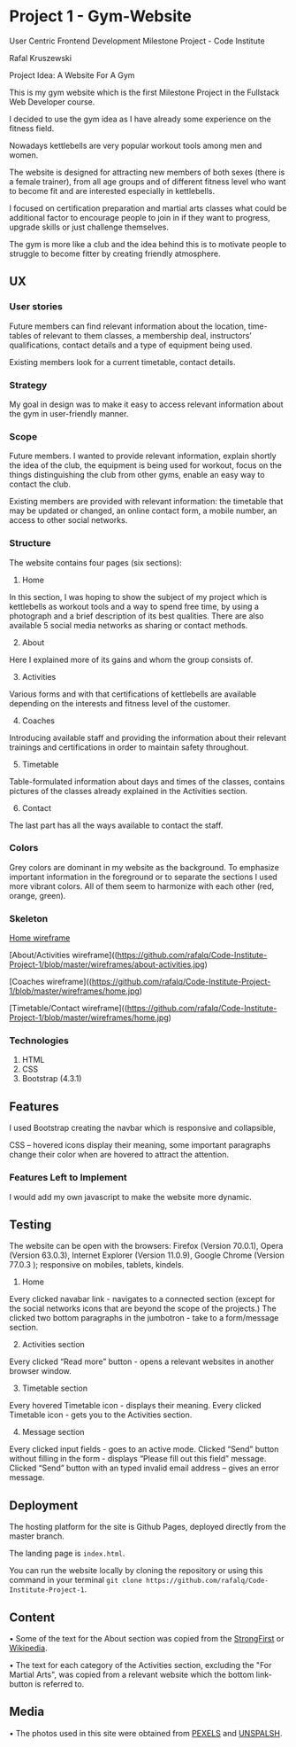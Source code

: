 # Project 1 - Gym-Website

User Centric Frontend Development Milestone Project - Code Institute

Rafal Kruszewski 

Project Idea:  A Website For A Gym

This is my gym website which is the first Milestone Project in the Fullstack Web Developer course.

I decided to use the gym idea as I have already some experience on the fitness field. 

Nowadays kettlebells are very popular workout tools among men and women.

The website is designed for attracting new members of both sexes (there is a female trainer), from all age groups and of different fitness level who want to become fit and are interested especially in kettlebells.

I focused on certification preparation and martial arts classes what could be additional factor to encourage people to join in if they want to progress, upgrade skills or just challenge themselves.

The gym is more like a club and the idea behind this is to motivate people to struggle to become fitter by creating friendly atmosphere.

## UX

### User stories

Future members can find relevant information about the location, time-tables of relevant to them classes, a membership deal, instructors’ qualifications, contact details and a type of equipment being used.

Existing members look for a current timetable, contact details.

### Strategy

My goal in design was to make it easy to access relevant information about the gym in user-friendly manner.

### Scope

Future members. I wanted to provide relevant information, explain shortly the idea of the club, the equipment is being used for workout, focus on the things distinguishing the club from other gyms, enable an easy way to contact the club.

Existing members are provided with relevant information: the timetable that may be updated or changed, an online contact form, a mobile number, an access to other social networks.

### Structure

The website contains four pages (six sections):

1.	Home

In this section, I was hoping to show the subject of my project which is kettlebells as workout tools and a way to spend free time, by using a photograph and a brief description of its best qualities. 
There are also available 5 social media networks as sharing or contact methods. 

2.	About

Here I explained more of its gains and whom the group consists of. 

3.	Activities

Various forms and with that certifications of kettlebells are available depending on the interests and fitness level of the customer.

4.	 Coaches

Introducing available staff and providing the information about their relevant trainings and certifications in order to maintain safety throughout. 

5.	Timetable

Table-formulated information about days and times of the classes, contains pictures of the classes already explained in the Activities section.

6.	Contact

The last part has all the ways available to contact the staff.

### Colors

Grey colors are dominant in my website as the background. To emphasize important information in the foreground or to separate the sections I used more vibrant colors. All of them seem to harmonize with each other (red, orange, green).

### Skeleton

[Home wireframe](https://github.com/rafalq/Code-Institute-Project-1/blob/master/wireframes/home.jpg)

[About/Activities wireframe]((https://github.com/rafalq/Code-Institute-Project-1/blob/master/wireframes/about-activities.jpg)

[Coaches wireframe]((https://github.com/rafalq/Code-Institute-Project-1/blob/master/wireframes/home.jpg)

[Timetable/Contact wireframe]((https://github.com/rafalq/Code-Institute-Project-1/blob/master/wireframes/home.jpg)

### Technologies

1.	HTML
2.	CSS
3.	Bootstrap (4.3.1)


## Features

I used Bootstrap creating the navbar which is responsive and collapsible, 

CSS – hovered icons display their meaning, some important paragraphs change their color when are hovered to attract the attention.

### Features Left to Implement

I would add my own javascript to make the website more dynamic.


## Testing

The website can be open with the browsers:  Firefox (Version 70.0.1), Opera (Version 63.0.3), Internet Explorer (Version 11.0.9), Google Chrome (Version 77.0.3 ); responsive on mobiles, tablets, kindels.

1.	Home

Every clicked navabar link - navigates to a connected section (except for the social networks icons that are beyond the scope of the projects.)
The clicked two bottom paragraphs in the jumbotron - take to a form/message section.

2.	Activities section

Every clicked “Read more” button - opens a relevant websites in another browser window.

3.	Timetable section

Every hovered Timetable icon - displays their meaning.
Every clicked Timetable icon - gets you to the Activities section.

4.	Message section

Every clicked input fields - goes to an active mode.
Clicked “Send” button without filling in the form - displays “Please fill out this field” message.
Clicked “Send” button with an typed invalid email address – gives an error message.


## Deployment

The hosting platform for the site is Github Pages, deployed directly from the master branch.

The landing page is `index.html`.

You can run the website locally by cloning the repository or using this command in your terminal `git clone https://github.com/rafalq/Code-Institute-Project-1`.


## Content

•	Some of the text for the About section was copied from the [StrongFirst](https://www.strongfirst.com/about/) or [Wikipedia](https://en.wikipedia.org/wiki/Kettlebell).

•	The text for each category of the Activities section, excluding the "For Martial Arts", was copied from a relevant website which the bottom link-button is referred to.


## Media
•	The photos used in this site were obtained from [PEXELS](https://www.pexels.com/) and [UNSPALSH](https://unsplash.com/).
